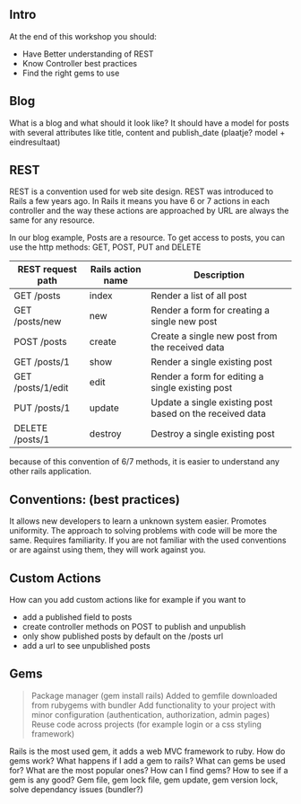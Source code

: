 Intro
---------------------
At the end of this workshop you should:

- Have Better understanding of REST
- Know Controller best practices
- Find the right gems to use

Blog
----------------
What is a blog and what should it look like? It should have a model for posts with several attributes like title, content and publish_date
(plaatje? model + eindresultaat)

REST
-------------------
REST is a convention used for web site design. REST was introduced to Rails a few years ago. In Rails it means you have 6 or 7 actions in each controller and the way these actions are approached by URL are always the same for any resource.

In our blog example, Posts are a resource. To get access to posts, you can use the http methods: GET, POST, PUT and DELETE

REST request path 	| Rails action name | Description
--------------------|-------------------|-------------
GET /posts 			    | index 			      | Render a list of all post
GET /posts/new 		  | new 				      | Render a form for creating a single new post
POST /posts 		    | create 			      | Create a single new post from the received data
GET /posts/1 		    | show 				      | Render a single existing post
GET /posts/1/edit 	| edit 				      | Render a form for editing a single existing post
PUT /posts/1 		    | update 			      | Update a single existing post based on the received data
DELETE /posts/1 	  | destroy 			    | Destroy a single existing post

because of this convention of 6/7 methods, it is easier to understand any other rails application.

Conventions: (best practices)
---------------------------
It allows new developers to learn a unknown system easier.
Promotes uniformity. The approach to solving problems with code will be more the same.
Requires familiarity. If you are not familiar with the used conventions or are against using them, they will work against you.

Custom Actions
----------------------
How can you add custom actions like for example if you want to
- add a published field to posts
- create controller methods on POST to publish and unpublish
- only show published posts by default on the /posts url
- add a url to see unpublished posts

Gems
--------------------
> Package manager (gem install rails)
> Added to gemfile
> downloaded from rubygems with bundler
> Add functionality to your project with minor configuration (authentication, authorization, admin pages)
> Reuse code across projects (for example login or a css styling framework)

Rails is the most used gem, it adds a web MVC framework to ruby.
How do gems work? What happens if I add a gem to rails?
What can gems be used for?
What are the most popular ones? How can I find gems? How to see if a gem is any good?
Gem file, gem lock file, gem update, gem version lock, solve dependancy issues (bundler?)